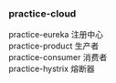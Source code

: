 ### practice-cloud

practice-eureka  注册中心</br>
practice-product  生产者</br>
practice-consumer  消费者</br>
practice-hystrix      熔断器</br>
